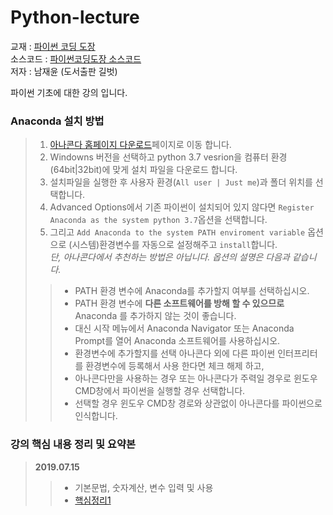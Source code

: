 # Python-lecture 

교재 : [파이썬 코딩 도장](https://dojang.io/course/view.php?id=7)  
소스코드 : [파이썬코딩도장 소스코드](https://github.com/namjaeyoon/python.dojang)  
저자 : 남재윤 (도서출판 길벗)

파이썬 기초에 대한 강의 입니다.

### Anaconda 설치 방법

 > 1. [아나콘다 홈페이지 다운로드](https://www.anaconda.com/distribution/)페이지로 이동 합니다.
 > 2. Windowns 버전을 선택하고 python 3.7 vesrion을 컴퓨터 환경(64bit|32bit)에 맞게 설치 파일을 다운로드 합니다. 
 > 3. 설치파일을 실행한 후 사용자 환경(`All user | Just me`)과 폴더 위치를 선택합니다.
 > 4. Advanced Options에서 기존 파이썬이 설치되어 있지 않다면 `Register Anaconda as the system python 3.7`옵션을 선택합니다.
 > 5. 그리고 `Add Anaconda to the system PATH enviroment variable` 옵션으로 (시스템)환경변수를 자동으로 설정해주고 `install`합니다.  
 > *단, 아나콘다에서 추천하는 방법은 아닙니다. 옵션의 설명은 다음과 같습니다.*
 >> - PATH 환경 변수에 Anaconda를 추가할지 여부를 선택하십시오. 
 >> - PATH 환경 변수에 **다른 소프트웨어를 방해 할 수 있으므로** Anaconda 를 추가하지 않는 것이 좋습니다. 
 >> - 대신 시작 메뉴에서 Anaconda Navigator 또는 Anaconda Prompt를 열어 Anaconda 소프트웨어를 사용하십시오.
 >> - 환경변수에 추가할지를 선택 아나콘다 외에 다른 파이썬 인터프리터를 환경변수에 등록해서 사용 한다면 체크 해제 하고,
 >> - 아나콘다만을 사용하는 경우 또는 아나콘다가 주력일 경우로 윈도우 CMD창에서 파이썬을 실행할 경우 선택합니다. 
 >> - 선택할 경우 윈도우 CMD창 경로와 상관없이 아나콘다를 파이썬으로 인식합니다. 
 
### 강의 핵심 내용 정리 및 요약본 
 > **2019.07.15**  
 >> - 기본문법, 숫자계산, 변수 입력 및 사용  
 >> - [핵심정리1](https://dojang.io/mod/page/view.php?id=2168)
